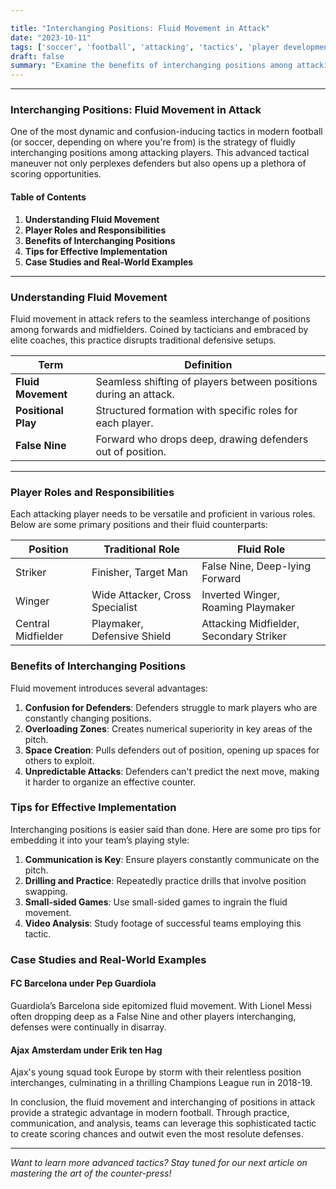 ```yaml
---

title: "Interchanging Positions: Fluid Movement in Attack"
date: "2023-10-11"
tags: ['soccer', 'football', 'attacking', 'tactics', 'player development', 'coaching', 'fluid movement', 'scoring', 'positioning']
draft: false
summary: "Examine the benefits of interchanging positions among attacking players to confuse defenders and create scoring opportunities."
---
```


---

### Interchanging Positions: Fluid Movement in Attack

One of the most dynamic and confusion-inducing tactics in modern football (or soccer, depending on where you're from) is the strategy of fluidly interchanging positions among attacking players. This advanced tactical maneuver not only perplexes defenders but also opens up a plethora of scoring opportunities.

#### Table of Contents

1. **Understanding Fluid Movement**
2. **Player Roles and Responsibilities**
3. **Benefits of Interchanging Positions**
4. **Tips for Effective Implementation**
5. **Case Studies and Real-World Examples**

---

### Understanding Fluid Movement

Fluid movement in attack refers to the seamless interchange of positions among forwards and midfielders. Coined by tacticians and embraced by elite coaches, this practice disrupts traditional defensive setups.

| Term | Definition |
|------|-------------|
| **Fluid Movement** | Seamless shifting of players between positions during an attack. |
| **Positional Play** | Structured formation with specific roles for each player. |
| **False Nine** | Forward who drops deep, drawing defenders out of position. |

---

### Player Roles and Responsibilities

Each attacking player needs to be versatile and proficient in various roles. Below are some primary positions and their fluid counterparts:

| Position | Traditional Role                          | Fluid Role                        |
|----------|--------------------------------------------|-------------------------------|
| Striker  | Finisher, Target Man                      | False Nine, Deep-lying Forward |
| Winger   | Wide Attacker, Cross Specialist           | Inverted Winger, Roaming Playmaker |
| Central Midfielder | Playmaker, Defensive Shield         | Attacking Midfielder, Secondary Striker |

### Benefits of Interchanging Positions

Fluid movement introduces several advantages:

1. **Confusion for Defenders**: Defenders struggle to mark players who are constantly changing positions.
2. **Overloading Zones**: Creates numerical superiority in key areas of the pitch.
3. **Space Creation**: Pulls defenders out of position, opening up spaces for others to exploit.
4. **Unpredictable Attacks**: Defenders can't predict the next move, making it harder to organize an effective counter.

### Tips for Effective Implementation

Interchanging positions is easier said than done. Here are some pro tips for embedding it into your team’s playing style:

1. **Communication is Key**: Ensure players constantly communicate on the pitch.
2. **Drilling and Practice**: Repeatedly practice drills that involve position swapping.
3. **Small-sided Games**: Use small-sided games to ingrain the fluid movement.
4. **Video Analysis**: Study footage of successful teams employing this tactic.

### Case Studies and Real-World Examples

#### FC Barcelona under Pep Guardiola

Guardiola’s Barcelona side epitomized fluid movement. With Lionel Messi often dropping deep as a False Nine and other players interchanging, defenses were continually in disarray.

#### Ajax Amsterdam under Erik ten Hag

Ajax's young squad took Europe by storm with their relentless position interchanges, culminating in a thrilling Champions League run in 2018-19.

In conclusion, the fluid movement and interchanging of positions in attack provide a strategic advantage in modern football. Through practice, communication, and analysis, teams can leverage this sophisticated tactic to create scoring chances and outwit even the most resolute defenses.

---

*Want to learn more advanced tactics? Stay tuned for our next article on mastering the art of the counter-press!*

```